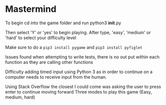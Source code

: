 # Mastermind

 To begin cd into the game folder and run python3 **init**.py

 Then select 'Y' or 'yes' to begin playing. After type, 'easy', 'medium' or 'hard' to select your difficulty level

 Make sure to do a `pip3 install pygame` and `pip3 install pyfiglet`

 Issues found when attempting to write tests, there is no out put within each function as they are calling other functions

 Difficulty adding timed input using Python 3 as in order to continue on a computer needs to receive input from the human.

 Using Stack Overflow the closest I could come was asking the user to press enter to continue moving forward
 Three modes to play this game (Easy, medium, hard)
